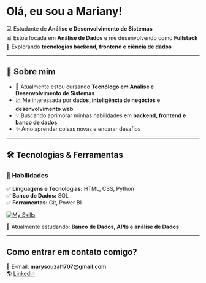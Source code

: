 # Olá, eu sou a Mariany!  

💻 Estudante de **Análise e Desenvolvimento de Sistemas**  
📊 Estou focada em **Análise de Dados** e me desenvolvendo como **Fullstack**  
🚀 Explorando **tecnologias backend, frontend e ciência de dados**  

---

## 🌟 Sobre mim  
- 🎯 Atualmente estou cursando **Tecnólogo em Análise e Desenvolvimento de Sistemas**  
- 📈 Me interessada por **dados, inteligência de negócios e desenvolvimento web**  
- 💡 Buscando aprimorar minhas habilidades em **backend, frontend e banco de dados**  
- ✨ Amo aprender coisas novas e encarar desafios  

---

## 🛠️ Tecnologias & Ferramentas  
### 🔹 Habilidades  
✅ **Linguagens e Tecnologias:** HTML, CSS, Python  
✅ **Banco de Dados:** SQL  
✅ **Ferramentas:** Git, Power BI  

[![My Skills](https://skillicons.dev/icons?i=html,css,python,git,postgresql)](https://skillicons.dev)  

📌 Atualmente estudando: **Banco de Dados, APIs e análise de Dados**  

---

## Como entrar em contato comigo?  
📧 E-mail: **marysouzal1707@gmail.com**  
🌎 [LinkedIn](https://www.linkedin.com/in/mariany-souza/)   

